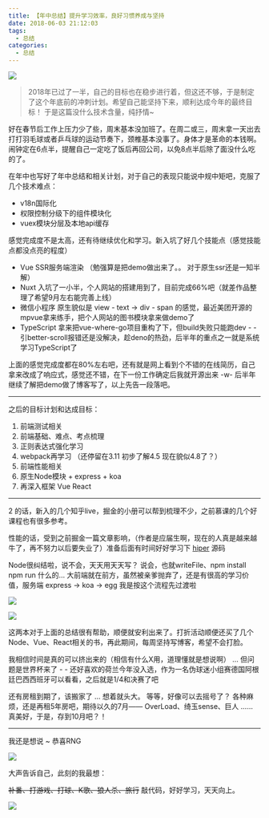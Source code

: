 ```yaml
---
title: 【年中总结】提升学习效率，良好习惯养成与坚持
date: 2018-06-03 21:12:03
tags:
  - 总结
categories:
  - 总结
---
```


![](http://blog.fueson.top/18-6-6/82300696.jpg)

> 2018年已过了一半，自己的目标也在稳步进行着，但这还不够，于是制定了这个年底前的冲刺计划。希望自己能坚持下来，顺利达成今年的最终目标！  于是这篇没什么技术含量，纯抒情~

<!-- more -->

好在春节后工作上压力少了些，周末基本没加班了。在周二或三，周末拿一天出去打打羽毛球或者乒乓球的运动节奏下，颈椎基本没事了。身体才是革命的本钱啊。闹钟定在6点半，提醒自己一定吃了饭后再回公司，以免8点半后除了面没什么吃的了。

在年中也写好了年中总结和相关计划，对于自己的表现只能说中规中矩吧，克服了几个技术难点：

* v18n国际化
* 权限控制分级下的组件模块化
* vuex模块分层及本地api缓存

感觉完成度不是太高，还有待继续优化和学习。新入坑了好几个技能点（感觉技能点都没点亮的程度）

* Vue SSR服务端渲染 （勉强算是把demo做出来了。。 对于原生ssr还是一知半解）
* Nuxt 入坑了一小半，个人网站的搭建用到了，目前完成66%吧（就差作品整理了希望9月左右能完善上线）
* 微信小程序 原生貌似是 view - text -> div - span 的感觉，最近美团开源的mpvue拿来练手，把个人网站的图书模块拿来做demo了
* TypeScript 拿来把vue-where-go项目重构了下，但build失败只能跑dev - - 引better-scroll报错还是没解决，趁deno的热劲，后半年的重点之一就是系统学习TypeScript了

上面的感觉完成度都在80%左右吧，还有就是网上看到个不错的在线简历，自己拿来改成了响应式，感觉还不错，在下一份工作确定后我就开源出来 -w- 后半年继续了解把demo做了博客写了，以上先告一段落吧。

---

之后的目标计划和达成目标：

1. 前端测试相关
2. 前端基础、难点、考点梳理
3. 正则表达式强化学习
4. webpack再学习 （还停留在3.11 初步了解4.5 现在貌似4.8了？）
5. 前端性能相关
6. 原生Node模块 + express + koa
7. 再深入框架 Vue React

---

2 的话，新入的几个知乎live，掘金的小册可以帮到梳理不少，之前慕课的几个好课程也有很多参考。

性能的话，受到之前掘金一篇文章影响，（作者是应届生啊，现在的人真是越来越牛了，再不努力以后要失业了）准备后面有时间好好学习下 [hiper](https://github.com/pod4g/hiper) 源码

Node很纠结啦，说不会，天天用天天写？ 说会，也就writeFile、npm install npm run 什么的… 大前端就在前方，虽然被亲爹抛弃了，还是有很高的学习价值，服务端 express -> koa -> egg 我是按这个流程先过渡啦

![](https://img1.doubanio.com/view/subject/l/public/s29715097.jpg)

![](https://img1.doubanio.com/view/subject/l/public/s29735438.jpg)

这两本对于上面的总结很有帮助，顺便就安利出来了。打折活动顺便还买了几个Node、Vue、React相关的书，再此期间，每周坚持写博客，希望不会打脸。

我相信时间是真的可以挤出来的（相信有什么X用，道理懂就是想说啊） … 但问题是世界杯来了 - - 还好喜欢的荷兰今年没入选，作为一名伪球迷小组赛德国阿根廷巴西西班牙可以看看，之后就是1/4和决赛了吧

还有房租到期了，该搬家了 … 想着就头大。 等等，好像可以去摇号了？ 各种麻烦，还是再租5年房吧，期待以久的7月—— OverLoad、绮玉sense、巨人 …… 真美好，于是，存到10月吧？！

---

我还是想说 ~ 恭喜RNG

![](https://timgsa.baidu.com/timg?image&quality=80&size=b9999_10000&sec=1528284389223&di=989cd89eea25cc50b626e0f290f32517&imgtype=0&src=http%3A%2F%2Fnpic7.edushi.com%2Fcn%2Fzixun%2Fzh-chs%2F2018-05%2F21%2F4404599-201805210954256741.jpg)

大声告诉自己，此刻的我最想：

~~补番、打游戏、打球、K歌、狼人杀、旅行~~ 敲代码，好好学习，天天向上。

![](https://timgsa.baidu.com/timg?image&quality=80&size=b9999_10000&sec=1528285008590&di=61ab62cee77c0250c5d4b954d8f8150c&imgtype=0&src=http%3A%2F%2Fcdn.oss.gaokaopai.com%2Fmobile%2Fface%2Fpost%2F2017%2F11%2F06%2Fthumb%2F2017110692731509975374500_and.jpg)
